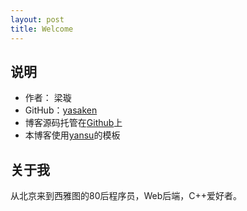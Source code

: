```yaml
---
layout: post
title: Welcome
---
```


## 说明

- 作者： 梁璇
- GitHub：[yasaken](https://github.com/yasaken)
- 博客源码托管在[Github](https://github.com/yasaken/yasaken.github.io)上
- 本博客使用[yansu](http://yansu.org/index.html)的模板

## 关于我

从北京来到西雅图的80后程序员，Web后端，C++爱好者。
